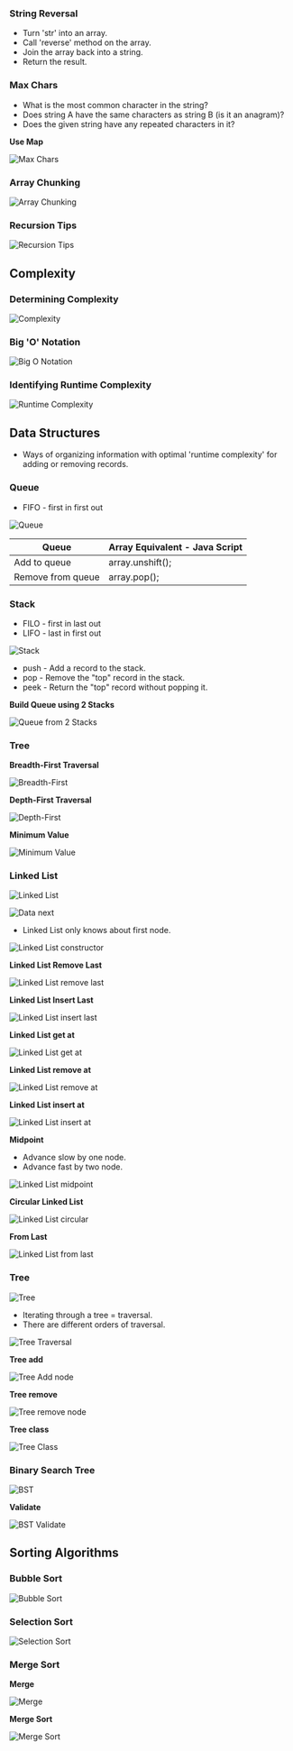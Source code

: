 ### String Reversal

- Turn 'str' into an array.
- Call 'reverse' method on the array.
- Join the array back into a string.
- Return the result.

### Max Chars

- What is the most common character in the string?
- Does string A have the same characters as string B (is it an anagram)?
- Does the given string have any repeated characters in it?

**Use Map**

![Max Chars](images/max-chars.png "Max Chars")

### Array Chunking

![Array Chunking](images/array-chunking.png "Array Chunking")

### Recursion Tips

![Recursion Tips](images/recursion.png "Recursion Tips")

## Complexity

### Determining Complexity

![Complexity](images/complexity.png "Complexity")

### Big 'O' Notation

![Big O Notation](images/big-o.png "Big O Notation")

### Identifying Runtime Complexity

![Runtime Complexity](images/runtime-complexity.png "Runtime Complexity")


## Data Structures

- Ways of organizing information with optimal 'runtime complexity' for adding or removing records.

### Queue

- FIFO - first in first out

![Queue](images/queue.png "Queue")

| Queue | Array Equivalent - Java Script |
|---|---|
| Add to queue | array.unshift(); |
| Remove from queue | array.pop(); |

### Stack

- FILO - first in last out
- LIFO - last in first out

![Stack](images/stack.png "Stack")

- push - Add a record to the stack.
- pop - Remove the "top" record in the stack.
- peek - Return the "top" record without popping it.

**Build Queue using 2 Stacks**

![Queue from 2 Stacks](images/two-stacks-add.png "Queue from 2 Stacks")


### Tree

**Breadth-First Traversal**

![Breadth-First](images/tree-breadth-first.png "Breadth-First")

**Depth-First Traversal**

![Depth-First](images/tree-depth-first-traversal.png "Depth-First")

**Minimum Value**

![Minimum Value](images/tree-min-value.png "Minimum Value")

### Linked List

![Linked List](images/linked-list.png "Linked List")

![Data next](images/data-next.png "Data next")

- Linked List only knows about first node.

![Linked List constructor](images/linked-list-constructor.png "Linked List constructor")

**Linked List Remove Last**

![Linked List remove last](images/linked-list-remove-last.png "Linked List remove last")

**Linked List Insert Last**

![Linked List insert last](images/linked-list-insert-last.png "Linked List insert last")

**Linked List get at**

![Linked List get at](images/linked-list-get-at.png "Linked List get at")

**Linked List remove at**

![Linked List remove at](images/linked-list-remove-at.png "Linked List remove at")

**Linked List insert at**

![Linked List insert at](images/linked-list-insert-at.png "Linked List insert at")

**Midpoint**

- Advance slow by one node.
- Advance fast by two node.

![Linked List midpoint](images/linked-list-midpoint.png "Linked List midpoint")

**Circular Linked List**

![Linked List circular](images/linked-list-circular.png "Linked List circular")

**From Last**

![Linked List from last](images/linked-list-from-last.png "Linked List from last")

### Tree

![Tree](images/tree.png "Tree")

- Iterating through a tree = traversal.
- There are different orders of traversal.

![Tree Traversal](images/tree-traversal.png "Tree Traversal")

**Tree add**

![Tree Add node](images/tree-add.png "Tree Add node")

**Tree remove**

![Tree remove node](images/tree-remove.png "Tree remove node")

**Tree class**

![Tree Class](images/tree-class.png "Tree Class")

### Binary Search Tree

![BST](images/bst.png "BST")

**Validate**

![BST Validate](images/bst-validate.png "BST Validate")



## Sorting Algorithms

### Bubble Sort

![Bubble Sort](images/bubble-sort.png "Bubble Sort")

### Selection Sort

![Selection Sort](images/selection-sort.png "Selection Sort")

### Merge Sort

**Merge**

![Merge](images/merge.png "Merge")

**Merge Sort**

![Merge Sort](images/merge-sort.png "Merge Sort")
